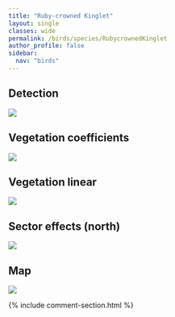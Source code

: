 ```yaml
---
title: "Ruby-crowned Kinglet"
layout: single
classes: wide
permalink: /birds/species/RubycrownedKinglet
author_profile: false
sidebar:
  nav: "birds"
---
```



<h2>Detection</h2>

<a href="https://beallen.github.io/DevelopmentWebsite/assets/images/birds/RubycrownedKinglet/det.jpg">
<img src="https://beallen.github.io/DevelopmentWebsite/assets/images/birds/RubycrownedKinglet/det.jpg">
</a>

<h2>Vegetation coefficients</h2>

<a href="https://beallen.github.io/DevelopmentWebsite/assets/images/birds/RubycrownedKinglet/veghf.jpg">
<img src="https://beallen.github.io/DevelopmentWebsite/assets/images/birds/RubycrownedKinglet/veghf.jpg">
</a>

<h2>Vegetation linear</h2>

<a href="https://beallen.github.io/DevelopmentWebsite/assets/images/birds/RubycrownedKinglet/lin-north.jpg">
<img src="https://beallen.github.io/DevelopmentWebsite/assets/images/birds/RubycrownedKinglet/lin-north.jpg">
</a>

<h2>Sector effects (north)</h2>

<a href="https://beallen.github.io/DevelopmentWebsite/assets/images/birds/RubycrownedKinglet/sector-north.jpg">
<img src="https://beallen.github.io/DevelopmentWebsite/assets/images/birds/RubycrownedKinglet/sector-north.jpg">
</a>

<h2>Map</h2>

<a href="https://beallen.github.io/DevelopmentWebsite/assets/images/birds/RubycrownedKinglet/map.jpg">
<img src="https://beallen.github.io/DevelopmentWebsite/assets/images/birds/RubycrownedKinglet/map.jpg">
</a>

{% include comment-section.html %}
